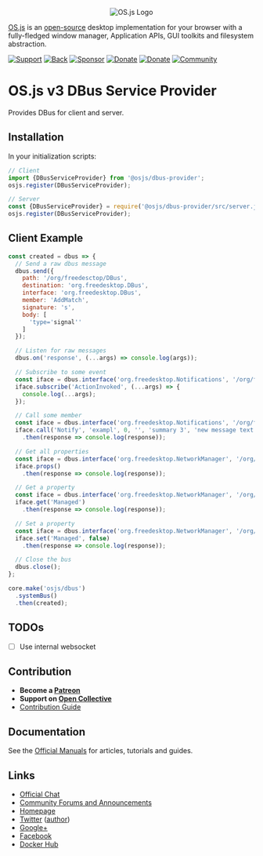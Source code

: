 <p align="center">
  <img alt="OS.js Logo" src="https://raw.githubusercontent.com/os-js/gfx/master/logo-big.png" />
</p>

[OS.js](https://www.os-js.org/) is an [open-source](https://raw.githubusercontent.com/os-js/OS.js/master/LICENSE) desktop implementation for your browser with a fully-fledged window manager, Application APIs, GUI toolkits and filesystem abstraction.

[![Support](https://img.shields.io/badge/patreon-support-orange.svg)](https://www.patreon.com/user?u=2978551&ty=h&u=2978551)
[![Back](https://opencollective.com/osjs/tiers/backer/badge.svg?label=backer&color=brightgreen)](https://opencollective.com/osjs)
[![Sponsor](https://opencollective.com/osjs/tiers/sponsor/badge.svg?label=sponsor&color=brightgreen)](https://opencollective.com/osjs)
[![Donate](https://img.shields.io/badge/liberapay-donate-yellowgreen.svg)](https://liberapay.com/os-js/)
[![Donate](https://img.shields.io/badge/paypal-donate-yellow.svg)](https://paypal.me/andersevenrud)
[![Community](https://img.shields.io/badge/join-community-green.svg)](https://community.os-js.org/)

# OS.js v3 DBus Service Provider

Provides DBus for client and server.

## Installation

In your initialization scripts:

```javascript
// Client
import {DBusServiceProvider} from '@osjs/dbus-provider';
osjs.register(DBusServiceProvider);

// Server
const {DBusServiceProvider} = require('@osjs/dbus-provider/src/server.js');
osjs.register(DBusServiceProvider);
```

## Client Example

```javascript
const created = dbus => {
  // Send a raw dbus message
  dbus.send({
    path: '/org/freedesctop/DBus',
    destination: 'org.freedesktop.DBus',
    interface: 'org.freedesktop.DBus',
    member: 'AddMatch',
    signature: 's',
    body: [
      'type='signal''
    ]
  });

  // Listen for raw messages
  dbus.on('response', (...args) => console.log(args));

  // Subscribe to some event
  const iface = dbus.interface('org.freedesktop.Notifications', '/org/freedesktop/Notifications', 'org.freedesktop.Notifications');
  iface.subscribe('ActionInvoked', (...args) => {
    console.log(...args);
  });

  // Call some member
  const iface = dbus.interface('org.freedesktop.Notifications', '/org/freedesktop/Notifications', 'org.freedesktop.Notifications');
  iface.call('Notify', 'exampl', 0, '', 'summary 3', 'new message text', ['foo', 'bar'], [], 5)
    .then(response => console.log(response));

  // Get all properties
  const iface = dbus.interface('org.freedesktop.NetworkManager', '/org/freedesktop/NetworkManager/Devices/4', 'org.freedesktop.NetworkManager.Device');
  iface.props()
    .then(response => console.log(response));

  // Get a property
  const iface = dbus.interface('org.freedesktop.NetworkManager', '/org/freedesktop/NetworkManager/Devices/4', 'org.freedesktop.NetworkManager.Device');
  iface.get('Managed')
    .then(response => console.log(response));

  // Set a property
  const iface = dbus.interface('org.freedesktop.NetworkManager', '/org/freedesktop/NetworkManager/Devices/4', 'org.freedesktop.NetworkManager.Device');
  iface.set('Managed', false)
    .then(response => console.log(response));

  // Close the bus
  dbus.close();
};

core.make('osjs/dbus')
  .systemBus()
  .then(created);
```

## TODOs

- [ ] Use internal websocket

## Contribution

* **Become a [Patreon](https://www.patreon.com/user?u=2978551&ty=h&u=2978551)**
* **Support on [Open Collective](https://opencollective.com/osjs)**
* [Contribution Guide](https://github.com/os-js/OS.js/blob/v3/CONTRIBUTING.md)

## Documentation

See the [Official Manuals](https://manual.os-js.org/v3/) for articles, tutorials and guides.

## Links

* [Official Chat](https://gitter.im/os-js/OS.js)
* [Community Forums and Announcements](https://community.os-js.org/)
* [Homepage](https://os-js.org/)
* [Twitter](https://twitter.com/osjsorg) ([author](https://twitter.com/andersevenrud))
* [Google+](https://plus.google.com/b/113399210633478618934/113399210633478618934)
* [Facebook](https://www.facebook.com/os.js.org)
* [Docker Hub](https://hub.docker.com/u/osjs/)
